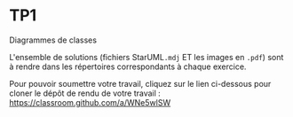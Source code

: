 # TP1
Diagrammes de classes

L'ensemble de solutions (fichiers StarUML`.mdj` ET les images en `.pdf`) sont à rendre dans les répertoires correspondants à chaque exercice.

Pour pouvoir soumettre votre travail, cliquez sur le lien ci-dessous pour cloner le dépôt de rendu de votre travail : https://classroom.github.com/a/WNe5wlSW
